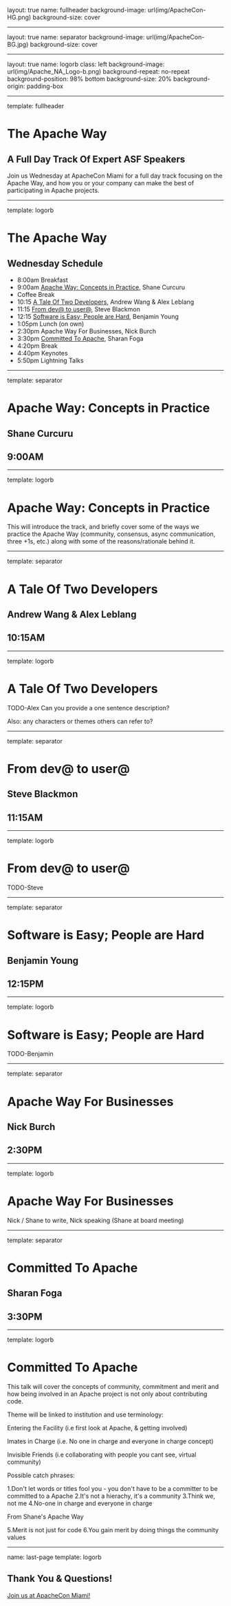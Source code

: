 layout: true
name: fullheader
background-image: url(img/ApacheCon-HG.png)
background-size: cover

---
layout: true
name: separator
background-image: url(img/ApacheCon-BG.jpg)
background-size: cover

---
layout: true
name: logorb
class: left
background-image: url(img/Apache_NA_Logo-b.png)
background-repeat: no-repeat
background-position: 98% bottom
background-size: 20%
background-origin: padding-box

---
template: fullheader
# The Apache Way
## A Full Day Track Of Expert ASF Speakers

Join us Wednesday at ApacheCon Miami for a full day track focusing 
on the Apache Way, and how you or your company can make the best 
of participating in Apache projects.


---
template: logorb
# The Apache Way
## Wednesday Schedule

* 8:00am Breakfast
* 9:00am [Apache Way: Concepts in Practice](https://apachecon2017.sched.com/event/9zyI/the-apache-way-concepts-in-practice-shane-curcuru-the-apache-software-foundation), Shane Curcuru
* Coffee Break
* 10:15 [A Tale Of Two Developers](https://apachecon2017.sched.com/event/9zv3/a-tale-of-two-developers-finding-harmony-between-commercial-software-development-and-the-apache-way-andrew-wang-alex-leblang-cloudera), Andrew Wang & Alex Leblang
* 11:15 [From dev@ to user@](https://apachecon2017.sched.com/event/9zvM/from-dev-to-user-steve-blackmon-people-pattern), Steve Blackmon
* 12:15 [Software is Easy; People are Hard](https://apachecon2017.sched.com/event/9zvb/software-is-easy-people-are-hard-benjamin-young-john-wiley-sons-inc), Benjamin Young
* 1:05pm Lunch (on own)
* 2:30pm Apache Way For Businesses, Nick Burch
* 3:30pm [Committed To Apache](https://apachecon2017.sched.com/event/9zvb/software-is-easy-people-are-hard-benjamin-young-john-wiley-sons-inc), Sharan Foga
* 4:20pm Break
* 4:40pm Keynotes
* 5:50pm Lightning Talks


---
template: separator
# Apache Way: Concepts in Practice
## Shane Curcuru
## 9:00AM

---
template: logorb
# Apache Way: Concepts in Practice

This will introduce the track, and briefly cover some of the ways 
we practice the Apache Way (community, consensus, async communication, 
three +1s, etc.) along with some of the reasons/rationale behind it. 

---
template: separator
# A Tale Of Two Developers
## Andrew Wang & Alex Leblang
## 10:15AM

---
template: logorb
# A Tale Of Two Developers

TODO-Alex
Can you provide a one sentence description?

Also: any characters or themes others can refer to?

---
template: separator
# From dev@ to user@
## Steve Blackmon
## 11:15AM

---
template: logorb
# From dev@ to user@

TODO-Steve

---
template: separator
# Software is Easy; People are Hard
## Benjamin Young
## 12:15PM

---
template: logorb
# Software is Easy; People are Hard

TODO-Benjamin

---
template: separator
# Apache Way For Businesses
## Nick Burch
## 2:30PM

---
template: logorb
# Apache Way For Businesses

Nick / Shane to write, Nick speaking (Shane at board meeting)


---
template: separator
# Committed To Apache
## Sharan Foga
## 3:30PM

---
template: logorb
# Committed To Apache

This talk will cover the concepts of community, commitment and merit
and how being involved in an Apache project is not only about 
contributing code. 

Theme will be linked to institution and use terminology:

Entering the Facility (i.e first look at Apache, & getting involved)

Imates in Charge (i.e. No one in charge and everyone in charge concept)

Invisible Friends (i.e collaborating with people you cant see, virtual 
community)

Possible catch phrases:

1.Don't let words or titles fool you - you don't have to be a committer
to be committed to a Apache
2.It's not a hierachy, it's a community
3.Think we, not me
4.No-one in charge and everyone in charge

From Shane's Apache Way

5.Merit is not just for code
6.You gain merit by doing things the community values

---
name: last-page
template: logorb

## Thank You &amp; Questions!

[Join us at ApacheCon Miami!](events.linuxfoundation.org/events/apachecon-north-america/)
